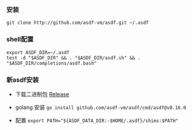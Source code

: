 
### 安装

```shell
git clone http://github.com/asdf-vm/asdf.git ~/.asdf
```

### shell配置

```shell
export ASDF_DIR=~/.asdf
test -d "$ASDF_DIR" && . "$ASDF_DIR/asdf.sh" && . "$ASDF_DIR/completions/asdf.bash"
```

### 新asdf安装

* 下载二进制包 [Release](https://github.com/asdf-vm/asdf/releases)

* golang 安装 ```go install github.com/asdf-vm/asdf/cmd/asdf@v0.16.0```

* 配置 ```export PATH="${ASDF_DATA_DIR:-$HOME/.asdf}/shims:$PATH"```